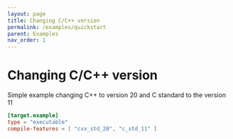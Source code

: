 ```yaml
---
layout: page
title: Changing C/C++ version
permalink: /examples/quickstart
parent: Examples
nav_order: 1
---
```


# Changing C/C++ version

Simple example changing C++ to version 20 and C standard to the version 11

```toml
[target.example]
type = "executable"
compile-features = [ "cxx_std_20", "c_std_11" ]
```
